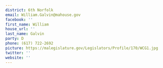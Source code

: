 ```yaml
---
district: 6th Norfolk
email: William.Galvin@mahouse.gov
facebook: ''
first_name: William
house_url: ''
last_name: Galvin
party: D
phone: (617) 722-2692
picture: https://malegislature.gov/Legislators/Profile/170/WCG1.jpg
twitter: ''
website: ''
---
```

